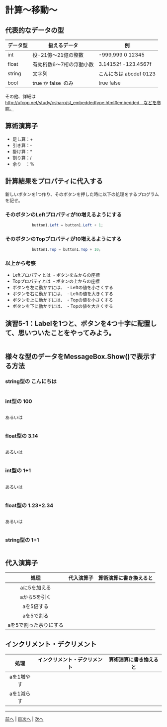# 計算～移動～

## 代表的なデータの型
|データ型|扱えるデータ|例|
|-------|-----------|--|
|int    |役-21億～21億の整数|-999,999 0 12345|
|float  |有効桁数6～7桁の浮動小数|3.14152f  -123.4567f|
|string |文字列      |こんにちは  abcdef   0123|
|bool   |true か false  のみ |true false|

その他、詳細は http://ufcpp.net/study/csharp/st_embeddedtype.html#embedded　などを参照。

## 算術演算子
- 足し算：+
- 引き算：-
- 掛け算：*
- 割り算：/
- 余り　：%

## 計算結果をプロパティに代入する
新しいボタンを1つ作り、そのボタンを押した時に以下の処理をするプログラムを記せ。

### そのボタンのLeftプロパティが10増えるようにする
```cs
            button1.Left = button1.Left + 1;
```

### そのボタンのTopプロパティが10増えるようにする
```cs
            button1.Top = button1.Top + 10;
```

### 以上から考察
- Leftプロパティとは
  - ボタンを左からの座標
- Topプロパティとは
  - ボタンの上からの座標
- ボタンを左に動かすには、
  - Leftの値を小さくする
- ボタンを右に動かすには、
  - Leftの値を大きくする
- ボタンを上に動かすには、
  - Topの値を小さくする
- ボタンを下に動かすには、
  - Topの値を大きくする

## 演習5-1：Labelを1つと、ボタンを4つ十字に配置して、思いついたことをやってみよう。

```cs

```

## 様々な型のデータをMessageBox.Show()で表示する方法
### string型の こんにちは
```cs

```

### int型の 100
```cs

```

あるいは

```cs
```

### float型の 3.14
```cs

```

あるいは

```cs

```

### int型の 1+1
```cs

```

あるいは

```cs

```

### float型の 1.23*2.34
```cs

```

あるいは

```cs

```

### string型の 1+1
```cs

```

## 代入演算子
|処理                   |代入演算子|算術演算に書き換えると|
|:---------------------:|---------|-------------------|
|aに5を加える            |         |                   |
|aから5を引く           |         |                   |
|aを5倍する             |         |                   |
|aを5で割る             |         |                   |
|aを5で割った余りにする   |         |                   |

## インクリメント・デクリメント
|処理      |インクリメント・デクリメント|算術演算に書き換えると|
|:-------:|--------------------------|----------------------|
|aを1増やす|                          |                   |		
|aを1減らす|	                      |                   |

---

[前へ](04.md) | [目次へ](README.md#%E7%9B%AE%E6%AC%A1) | [次へ](06.md)
